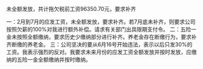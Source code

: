 未全额发放，共计拖欠税前工资96350.70元，要求补齐

一：2月到7月的应发工资，未全额发放，要求补齐。若7月底未补齐，则要求公司按照欠薪的100%对我进行额外补偿。请求有关部门出具限期支付令。
二：五险一金未按照全额缴纳，要求历史少缴纳部分进行补齐。养老金存在断缴行为，要求补齐断缴的养老金。
三：公司坚决的要从6月16号开始违法，表示以后只发30%的工资。我表示强烈的反对。我要求未来月份的应发工资全额发放并按时发放，应缴纳的五险一金全额缴纳并按时缴纳。
